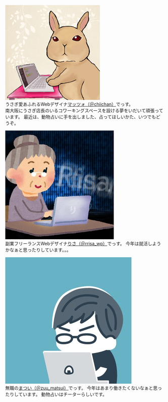 ![](images/mazzo.jpg)  
うさぎ愛あふれるWebデザイナ[マッツォ（＠chiichan）](https://twitter.com/chiichan)でっす。  
南大阪にうさぎ店長のいるコワーキングスペースを設ける夢をいだいて頑張っています。
最近は、動物占いに手を出しました、占ってほしいかた、いつでもどうぞ。

![](images/risa.jpg)  
副業フリーランスWebデザイナ[りさ（＠rrisa_wp）](https://twitter.com/rrisa_wp)でっす。
今年は就活しようかなぁと思ったりしています。。。

![](images/matsui.jpg)  
無職の[まつい（＠zuu_matsui）](https://twitter.com/https://twitter.com/zuu_matsui)でっす。
今年はあまり働きたくないなぁと思ったりしています。
動物占いはチーターらしいです。